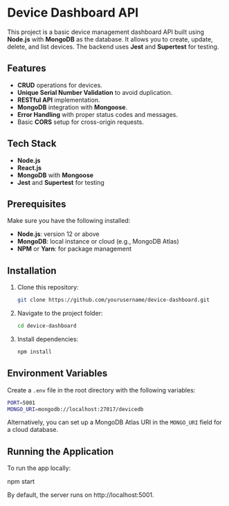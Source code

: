 # Device Dashboard API

This project is a basic device management dashboard API built using **Node.js** with **MongoDB** as the database. It allows you to create, update, delete, and list devices. The backend uses **Jest** and **Supertest** for testing.
## Features

- **CRUD** operations for devices.
- **Unique Serial Number Validation** to avoid duplication.
- **RESTful API** implementation.
- **MongoDB** integration with **Mongoose**.
- **Error Handling** with proper status codes and messages.
- Basic **CORS** setup for cross-origin requests.

## Tech Stack

- **Node.js**
- **React.js**
- **MongoDB** with **Mongoose**
- **Jest** and **Supertest** for testing

## Prerequisites

Make sure you have the following installed:

- **Node.js**: version 12 or above
- **MongoDB**: local instance or cloud (e.g., MongoDB Atlas)
- **NPM** or **Yarn**: for package management

## Installation

1. Clone this repository:

    ```bash
    git clone https://github.com/yourusername/device-dashboard.git
    ```

2. Navigate to the project folder:

    ```bash
    cd device-dashboard
    ```

3. Install dependencies:

    ```bash
    npm install
    ```

## Environment Variables

Create a `.env` file in the root directory with the following variables:

```bash
PORT=5001
MONGO_URI=mongodb://localhost:27017/devicedb
```

Alternatively, you can set up a MongoDB Atlas URI in the `MONGO_URI` field for a cloud database.

## Running the Application

To run the app locally:


npm start


By default, the server runs on http://localhost:5001.




